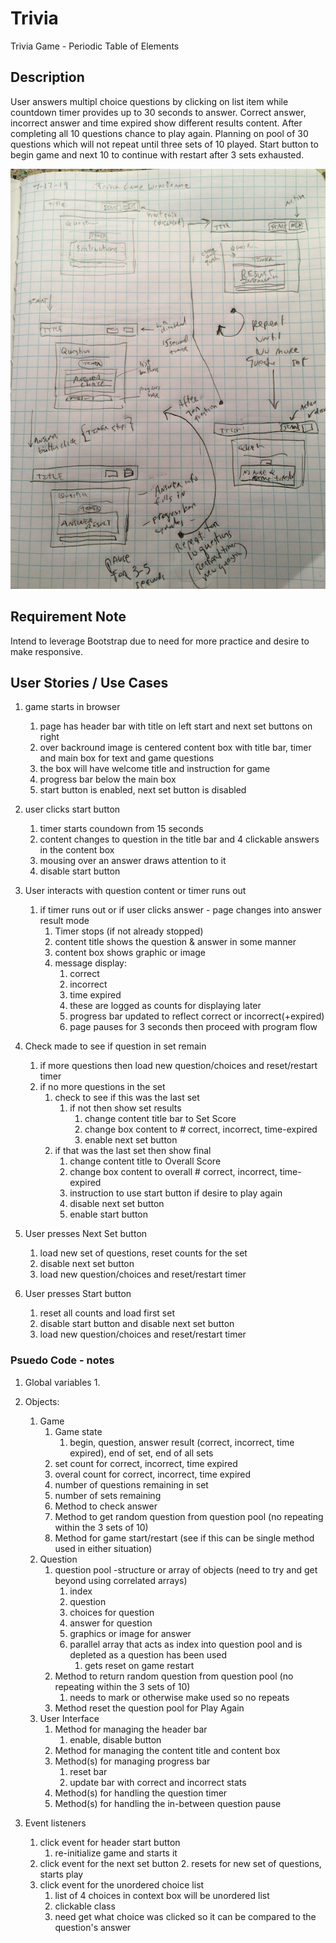 # Trivia

Trivia Game - Periodic Table of Elements

## Description

User answers multipl choice questions by clicking on list item while countdown timer
provides up to 30 seconds to answer.  Correct answer, incorrect answer and time expired
show different results content.  After completing all 10 questions chance to play again.
Planning on pool of 30 questions which will not repeat until three sets of 10 played.
Start button to begin game and next 10 to continue with restart after 3 sets exhausted.

![preliminary wireframe drawing](assets/images/wireframe0.png)

## Requirement Note

Intend to leverage Bootstrap due to need for more practice and desire to make responsive.


## User Stories / Use Cases

1.  game starts in browser 
    1. page has header bar with title on left start and next set buttons on right
    2. over backround image is centered content box with title bar, timer and main box for text and game questions
    3. the box will have welcome title and instruction for game
    4. progress bar below the main box
    5. start button is enabled, next set button is disabled

2.  user clicks start button 
    1. timer starts coundown from 15 seconds
    2. content changes to question in the title bar and 4 clickable answers in the content box 
    3. mousing over an answer draws attention to it 
    4. disable start button

3.  User interacts with question content or timer runs out
    1. if timer runs out or if user clicks answer - page changes into answer result mode
        1.  Timer stops (if not already stopped)
        2.  content title shows the question & answer in some manner
        3.  content box shows graphic or image 
        4.  message display:  
            1. correct
            2. incorrect
            3. time expired 
            4. these are logged as counts for displaying later 
            5. progress bar updated to reflect correct or incorrect(+expired)
            5. page pauses for 3 seconds then proceed with program flow

4. Check made to see if question in set remain
    1. if more questions then load new question/choices and reset/restart timer
    2. if no more questions in the set 
        1. check to see if this was the last set 
            1. if not then show set results
                1. change content title bar to Set Score
                2. change box content to # correct, incorrect, time-expired
                3. enable next set button
        2. if that was the last set then show final
            1. change content title to Overall Score
            2. change box content to overall # correct, incorrect, time-expired
            3. instruction to use start button if desire to play again
            4. disable next set button
            5. enable start button

5. User presses Next Set button
    1. load new set of questions, reset counts for the set
    2. disable next set button
    3. load new question/choices and reset/restart timer

6. User presses Start button
    1. reset all counts and load first set
    2. disable start button and disable next set button
    3. load new question/choices and reset/restart timer

### Psuedo Code - notes

1. Global variables
    1. 
2. Objects:
    1. Game
        1. Game state
            1. begin, question, answer result (correct, incorrect, time expired),
               end of set, end of all sets
        2. set count for correct, incorrect, time expired
        3. overal count for correct, incorrect, time expired
        4. number of questions remaining in set
        5. number of sets remaining
        6. Method to check answer
        7. Method to get random question from question pool (no repeating within the 3 sets of 10)
        8. Method for game start/restart (see if this can be single method used in either situation)
    2. Question
        1. question pool -structure or array of objects (need to try and get beyond using correlated arrays)
            1. index 
            2. question
            3. choices for question
            4. answer for question
            5. graphics or image for answer
            6. parallel array that acts as index into question pool and is depleted as a question has been used
                1. gets reset on game restart
        2. Method to return random question from question pool (no repeating within the 3 sets of 10)
            1. needs to mark or otherwise make used so no repeats
        3. Method reset the question pool for Play Again
    3. User Interface
        1. Method for managing the header bar   
            1. enable, disable button
        2. Method for managing the content title and content box
        3. Method(s) for managing progress bar
            1. reset bar
            2. update bar with correct and incorrect stats
        4. Method(s) for handling the question timer
        5. Method(s) for handling the in-between question pause

3. Event listeners
    1. click event for header start button
        1. re-initialize game and starts it
    2. click event for the next set button
        2. resets for new set of questions, starts play
    2. click event for the unordered choice list
        1. list of 4 choices in context box will be unordered list
        2. clickable class 
        3. need get what choice was clicked so it can be compared to the question's answer